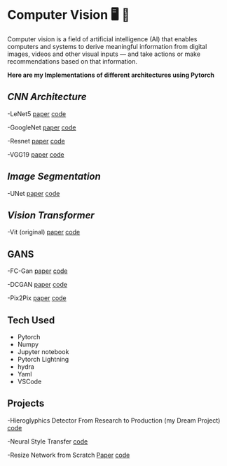 
#  **Computer Vision**     🖥️ 👀

Computer vision is a field of artificial intelligence (AI) that enables computers and systems to derive meaningful information from digital images, videos and other visual inputs — and take actions or make recommendations based on that information.


**Here are my Implementations of different architectures using Pytorch**
##  ***CNN Architecture***  

-LeNet5 [paper](https://www.google.com/url?sa=t&rct=j&q=&esrc=s&source=web&cd=&cad=rja&uact=8&ved=2ahUKEwixztefmaX4AhVG57sIHQ08C7wQFnoECAMQAQ&url=http://yann.lecun.com/exdb/publis/pdf/lecun-98.pdf&usg=AOvVaw00sBiUROin1_Z1KYLBXPX6) [code](https://github.com/MoAbeds/computer-Vision/blob/main/CNN%20Architectures/LeNet5.ipynb)

-GoogleNet [paper](https://arxiv.org/abs/1409.4842) [code](https://github.com/MoAbeds/computer-Vision/blob/main/CNN%20Architectures/GoogleNet.ipynb)

-Resnet [paper](https://www.google.com/url?sa=t&rct=j&q=&esrc=s&source=web&cd=&cad=rja&uact=8&ved=2ahUKEwi_1sKnmqX4AhUoiv0HHWbRC6cQFnoECAUQAQ&url=https://arxiv.org/abs/1512.03385&usg=AOvVaw0ko2RV0WsEDskyH0kl1EHN) [code](https://github.com/MoAbeds/computer-Vision/blob/main/CNN%20Architectures/Resnet.ipynb)

-VGG19 [paper](https://www.google.com/url?sa=t&rct=j&q=&esrc=s&source=web&cd=&cad=rja&uact=8&ved=2ahUKEwjQ8N3SmqX4AhW0m_0HHQlADxAQFnoECA0QAQ&url=https://arxiv.org/abs/1409.1556&usg=AOvVaw17ak86ejVzNlyA2N-WpWmZ)  [code](https://github.com/MoAbeds/computer-Vision/blob/main/CNN%20Architectures/VGG19.ipynb)


## ***Image Segmentation***
-UNet [paper](https://arxiv.org/abs/1505.04597) [code](https://github.com/MoAbeds/computer-Vision/blob/main/Image%20Segmentation/UNet.ipynb)

## ***Vision Transformer***
-Vit (original) [paper](https://arxiv.org/abs/2010.11929) [code](https://github.com/MoAbeds/computer-Vision/blob/main/Vision%20Transformer/Vit.ipynb)
## GANS
-FC-Gan [paper](https://www.google.com/url?sa=t&rct=j&q=&esrc=s&source=web&cd=&cad=rja&uact=8&ved=2ahUKEwjosYS8nqX4AhVBi_0HHZXiBDsQFnoECAcQAQ&url=https://arxiv.org/abs/1805.01972&usg=AOvVaw0celOdbWR8q21Pt8QuquPR) [code](https://github.com/MoAbeds/computer-Vision/blob/main/GANS/FC%20Gan.ipynb)

-DCGAN [paper](https://www.google.com/url?sa=t&rct=j&q=&esrc=s&source=web&cd=&cad=rja&uact=8&ved=2ahUKEwir-63tnqX4AhU5gv0HHTwTBMEQFnoECAsQAQ&url=https://arxiv.org/abs/1511.06434&usg=AOvVaw3cICG__I8JC60Zmyo3oNZw) [code](https://github.com/MoAbeds/computer-Vision/blob/main/GANS/DCGAN.ipynb)

-Pix2Pix [paper](https://www.google.com/url?sa=t&rct=j&q=&esrc=s&source=web&cd=&cad=rja&uact=8&ved=2ahUKEwixhO-Fn6X4AhVKhP0HHVUoCgIQFnoECAkQAQ&url=https://arxiv.org/abs/1611.07004&usg=AOvVaw0SP2mmzr0bqjbgbhJ2NqFM) [code](https://github.com/MoAbeds/computer-Vision/blob/main/GANS/Pix2Pix.ipynb)


## Tech Used

 - Pytorch
 - Numpy 
 - Jupyter notebook
 - Pytorch Lightning
 - hydra
 - Yaml
 - VSCode

## Projects

-Hieroglyphics Detector From Research to Production (my Dream Project) [code](https://github.com/MoAbeds/hieroglyphics-full-app)

-Neural Style Transfer [code](https://github.com/MoAbeds/Neural-Style-Transfer-TF/blob/main/Neural_Style_Transfer_TF.ipynb)

-Resize Network from Scratch [Paper](https://arxiv.org/abs/2103.09950) [code](https://github.com/MoAbeds/computer-Vision/tree/main/CNN%20Architectures/Resizer)